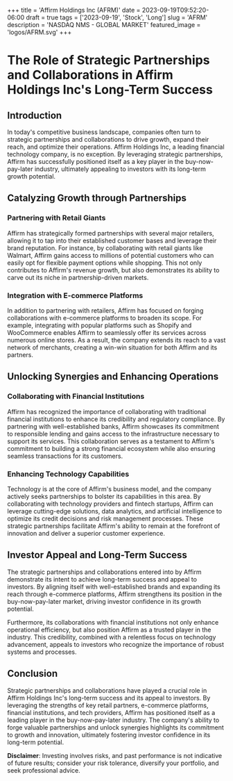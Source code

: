 +++
title = 'Affirm Holdings Inc (AFRM)'
date = 2023-09-19T09:52:20-06:00
draft = true
tags = ['2023-09-19', 'Stock', 'Long']
slug = 'AFRM'
description = 'NASDAQ NMS - GLOBAL MARKET'
featured_image = 'logos/AFRM.svg'
+++
# The Role of Strategic Partnerships and Collaborations in Affirm Holdings Inc's Long-Term Success

## Introduction

In today's competitive business landscape, companies often turn to strategic partnerships and collaborations to drive growth, expand their reach, and optimize their operations. Affirm Holdings Inc, a leading financial technology company, is no exception. By leveraging strategic partnerships, Affirm has successfully positioned itself as a key player in the buy-now-pay-later industry, ultimately appealing to investors with its long-term growth potential.

## Catalyzing Growth through Partnerships

### Partnering with Retail Giants

Affirm has strategically formed partnerships with several major retailers, allowing it to tap into their established customer bases and leverage their brand reputation. For instance, by collaborating with retail giants like Walmart, Affirm gains access to millions of potential customers who can easily opt for flexible payment options while shopping. This not only contributes to Affirm's revenue growth, but also demonstrates its ability to carve out its niche in partnership-driven markets.

### Integration with E-commerce Platforms

In addition to partnering with retailers, Affirm has focused on forging collaborations with e-commerce platforms to broaden its scope. For example, integrating with popular platforms such as Shopify and WooCommerce enables Affirm to seamlessly offer its services across numerous online stores. As a result, the company extends its reach to a vast network of merchants, creating a win-win situation for both Affirm and its partners.

## Unlocking Synergies and Enhancing Operations

### Collaborating with Financial Institutions

Affirm has recognized the importance of collaborating with traditional financial institutions to enhance its credibility and regulatory compliance. By partnering with well-established banks, Affirm showcases its commitment to responsible lending and gains access to the infrastructure necessary to support its services. This collaboration serves as a testament to Affirm's commitment to building a strong financial ecosystem while also ensuring seamless transactions for its customers.

### Enhancing Technology Capabilities

Technology is at the core of Affirm's business model, and the company actively seeks partnerships to bolster its capabilities in this area. By collaborating with technology providers and fintech startups, Affirm can leverage cutting-edge solutions, data analytics, and artificial intelligence to optimize its credit decisions and risk management processes. These strategic partnerships facilitate Affirm's ability to remain at the forefront of innovation and deliver a superior customer experience.

## Investor Appeal and Long-Term Success

The strategic partnerships and collaborations entered into by Affirm demonstrate its intent to achieve long-term success and appeal to investors. By aligning itself with well-established brands and expanding its reach through e-commerce platforms, Affirm strengthens its position in the buy-now-pay-later market, driving investor confidence in its growth potential.

Furthermore, its collaborations with financial institutions not only enhance operational efficiency, but also position Affirm as a trusted player in the industry. This credibility, combined with a relentless focus on technology advancement, appeals to investors who recognize the importance of robust systems and processes.

## Conclusion

Strategic partnerships and collaborations have played a crucial role in Affirm Holdings Inc's long-term success and its appeal to investors. By leveraging the strengths of key retail partners, e-commerce platforms, financial institutions, and tech providers, Affirm has positioned itself as a leading player in the buy-now-pay-later industry. The company's ability to forge valuable partnerships and unlock synergies highlights its commitment to growth and innovation, ultimately fostering investor confidence in its long-term potential.


**Disclaimer**: Investing involves risks, and past performance is not indicative of future results; consider your risk tolerance, diversify your portfolio, and seek professional advice.
